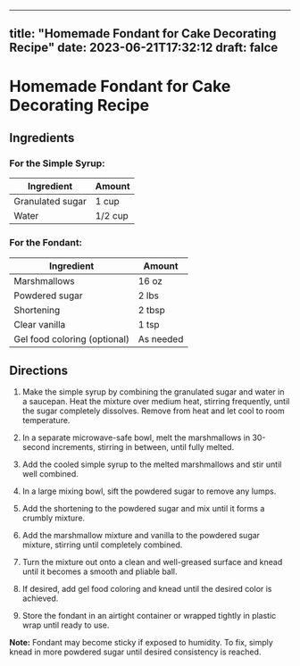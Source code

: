 
---
title: "Homemade Fondant for Cake Decorating Recipe"
date: 2023-06-21T17:32:12
draft: falce
---

# Homemade Fondant for Cake Decorating Recipe

## Ingredients

### For the Simple Syrup:

| Ingredient | Amount |
| --- | --- |
| Granulated sugar | 1 cup |
| Water | 1/2 cup |

### For the Fondant:

| Ingredient | Amount |
| --- | --- |
| Marshmallows | 16 oz |
| Powdered sugar | 2 lbs |
| Shortening | 2 tbsp |
| Clear vanilla | 1 tsp |
| Gel food coloring (optional) | As needed |

## Directions

1. Make the simple syrup by combining the granulated sugar and water in a saucepan. Heat the mixture over medium heat, stirring frequently, until the sugar completely dissolves. Remove from heat and let cool to room temperature.

2. In a separate microwave-safe bowl, melt the marshmallows in 30-second increments, stirring in between, until fully melted.

3. Add the cooled simple syrup to the melted marshmallows and stir until well combined.

4. In a large mixing bowl, sift the powdered sugar to remove any lumps.

5. Add the shortening to the powdered sugar and mix until it forms a crumbly mixture.

6. Add the marshmallow mixture and vanilla to the powdered sugar mixture, stirring until completely combined.

7. Turn the mixture out onto a clean and well-greased surface and knead until it becomes a smooth and pliable ball.

8. If desired, add gel food coloring and knead until the desired color is achieved.

9. Store the fondant in an airtight container or wrapped tightly in plastic wrap until ready to use.

**Note:** Fondant may become sticky if exposed to humidity. To fix, simply knead in more powdered sugar until desired consistency is reached.
